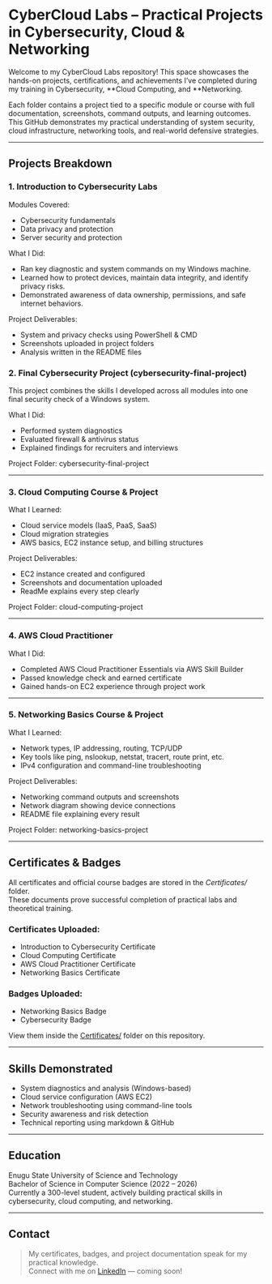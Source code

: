 #  CyberCloud Labs – Practical Projects in Cybersecurity, Cloud & Networking

Welcome to my CyberCloud Labs repository! This space showcases the hands-on projects, certifications, and achievements I’ve completed during my training in Cybersecurity, **Cloud Computing, and **Networking.

Each folder contains a project tied to a specific module or course with full documentation, screenshots, command outputs, and learning outcomes. This GitHub demonstrates my practical understanding of system security, cloud infrastructure, networking tools, and real-world defensive strategies.

---

##  Projects Breakdown

###  1. Introduction to Cybersecurity Labs
Modules Covered:
- Cybersecurity fundamentals
- Data privacy and protection
- Server security and protection

What I Did:
- Ran key diagnostic and system commands on my Windows machine.
- Learned how to protect devices, maintain data integrity, and identify privacy risks.
- Demonstrated awareness of data ownership, permissions, and safe internet behaviors.

Project Deliverables:
- System and privacy checks using PowerShell & CMD
- Screenshots uploaded in project folders
- Analysis written in the README files

###  2. Final Cybersecurity Project (cybersecurity-final-project)
This project combines the skills I developed across all modules into one final security check of a Windows system.

What I Did:
- Performed system diagnostics
- Evaluated firewall & antivirus status
- Explained findings for recruiters and interviews

Project Folder: cybersecurity-final-project

---

###  3. Cloud Computing Course & Project
What I Learned:
- Cloud service models (IaaS, PaaS, SaaS)
- Cloud migration strategies
- AWS basics, EC2 instance setup, and billing structures

Project Deliverables:
- EC2 instance created and configured
- Screenshots and documentation uploaded
- ReadMe explains every step clearly

Project Folder: cloud-computing-project

---

###  4. AWS Cloud Practitioner
What I Did:
- Completed AWS Cloud Practitioner Essentials via AWS Skill Builder
- Passed knowledge check and earned certificate
- Gained hands-on EC2 experience through project work

---

###  5. Networking Basics Course & Project
What I Learned:
- Network types, IP addressing, routing, TCP/UDP
- Key tools like ping, nslookup, netstat, tracert, route print, etc.
- IPv4 configuration and command-line troubleshooting

Project Deliverables:
- Networking command outputs and screenshots
- Network diagram showing device connections
- README file explaining every result

Project Folder: networking-basics-project

---

##  Certificates & Badges

All certificates and official course badges are stored in the *Certificates/* folder.  
These documents prove successful completion of practical labs and theoretical training.

###  Certificates Uploaded:
- Introduction to Cybersecurity Certificate
- Cloud Computing Certificate
- AWS Cloud Practitioner Certificate
- Networking Basics Certificate

###  Badges Uploaded:
- Networking Basics Badge
- Cybersecurity Badge

 View them inside the [Certificates/](https://github.com/anukwelugodson/cybercloud-labs/tree/main/Certificates) folder on this repository.

---

## Skills Demonstrated

-  System diagnostics and analysis (Windows-based)
-  Cloud service configuration (AWS EC2)
-  Network troubleshooting using command-line tools
-  Security awareness and risk detection
-  Technical reporting using markdown & GitHub

---

##  Education

Enugu State University of Science and Technology  
Bachelor of Science in Computer Science (2022 – 2026)  
Currently a 300-level student, actively building practical skills in cybersecurity, cloud computing, and networking.

---

##  Contact

> My certificates, badges, and project documentation speak for my practical knowledge.  
> Connect with me on [LinkedIn](https://linkedin.com) — coming soon!